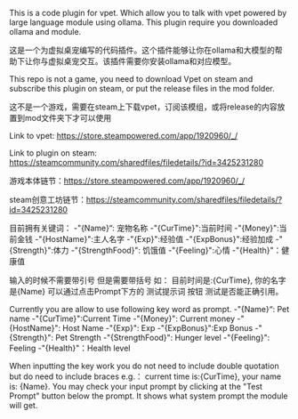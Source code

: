 This is a code plugin for vpet. Which allow you to talk with vpet powered by large language module using ollama. This plugin require you downloaded ollama and module.

这是一个为虚拟桌宠编写的代码插件。这个插件能够让你在ollama和大模型的帮助下让你与虚拟桌宠交互。该插件需要你安装ollama和对应模型。

This repo is not a game, you need to download Vpet on steam and subscribe this plugin on steam, or put the release files in the mod folder.

这不是一个游戏，需要在steam上下载vpet，订阅该模组，或将release的内容放置到mod文件夹下才可以使用

Link to vpet: https://store.steampowered.com/app/1920960/_/

Link to plugin on steam: https://steamcommunity.com/sharedfiles/filedetails/?id=3425231280

游戏本体链节：https://store.steampowered.com/app/1920960/_/

steam创意工坊链节：https://steamcommunity.com/sharedfiles/filedetails/?id=3425231280

目前拥有关键词：
-"{Name}“: 宠物名称
-"{CurTime}":当前时间
-"{Money}":当前金钱
-"{HostName}":主人名字
-"{Exp}":经验值
-"{ExpBonus}":经验加成
-"{Strength}":体力
-"{StrengthFood}": 饥饿值
-"{Feeling}":心情
-"{Health}"：健康值

输入的时候不需要带引号 但是需要带括号 如：
目前时间是:{CurTime}, 你的名字是{Name}
可以通过点击Prompt下方的 测试提示词 按钮 测试是否能正确引用。

Currently you are allow to use following key word as prompt.
-"{Name}“: Pet name
-"{CurTime}":Current Time
-"{Money}": Current money
-"{HostName}": Host Name
-"{Exp}": Exp
-"{ExpBonus}":Exp Bonus
-"{Strength}": Pet Strength
-"{StrengthFood}": Hunger level
-"{Feeling}": Feeling
-"{Health}"：Health level

When inputting the key work you do not need to include double quotation but do need to include braces e.g.：
    current time is:{CurTime}, your name is: {Name}.
You may check your input prompt by clicking at the "Test Prompt" button below the prompt. It shows what system prompt the module will get.
